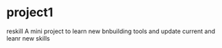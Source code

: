 # project1
reskill
A mini project to learn new bnbuilding tools and update current and leanr new skills
